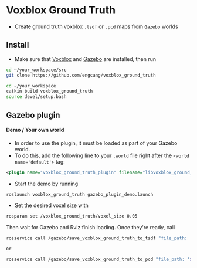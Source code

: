 # Voxblox Ground Truth
+ Create ground truth voxblox `.tsdf` or `.pcd` maps from `Gazebo` worlds

## Install
+ Make sure that [Voxblox](https://github.com/ethz-asl/voxblox#table-of-contents) and [Gazebo](http://gazebosim.org/tutorials?tut=ros_installing) are installed, then run
```bash
cd ~/your_workspace/src
git clone https://github.com/engcang/voxblox_ground_truth

cd ~/your_workspace
catkin build voxblox_ground_truth
source devel/setup.bash
```

## Gazebo plugin
#### Demo / Your own world
+ In order to use the plugin, it must be loaded as part of your Gazebo world.
+ To do this, add the following line to your `.world` file right after the `<world name='default'>` tag:
```xml
<plugin name="voxblox_ground_truth_plugin" filename="libvoxblox_ground_truth_plugin.so"/>
```

+ Start the demo by running
```bash
roslaunch voxblox_ground_truth gazebo_plugin_demo.launch
```

+ Set the desired voxel size with
```bash
rosparam set /voxblox_ground_truth/voxel_size 0.05
```

Then wait for Gazebo and Rviz finish loading. Once they're ready, call
```bash
rosservice call /gazebo/save_voxblox_ground_truth_to_tsdf "file_path: '$HOME/voxblox_ground_truth_demo.tsdf'"

or

rosservice call /gazebo/save_voxblox_ground_truth_to_pcd "file_path: '$HOME/voxblox_ground_truth_demo.pcd'"
```